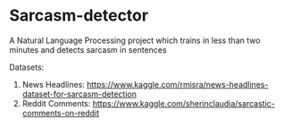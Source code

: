 # Sarcasm-detector
A Natural Language Processing project which trains in less than two minutes and detects sarcasm in sentences

Datasets:

1) News Headlines: https://www.kaggle.com/rmisra/news-headlines-dataset-for-sarcasm-detection
2) Reddit Comments: https://www.kaggle.com/sherinclaudia/sarcastic-comments-on-reddit
